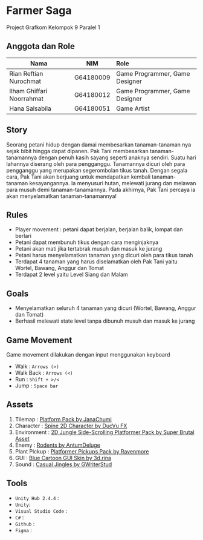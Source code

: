 # Farmer Saga
Project Grafkom Kelompok 9 Paralel 1

## Anggota dan Role
| Nama | NIM | Role |
| ----------- | :---------: | :----------- |
| Rian Reftian Nurochmat | G64180009 | Game Programmer, Game Designer |
| Ilham Ghiffari Noorrahmat | G64180012 | Game Programmer, Game Designer |
| Hana Salsabila | G64180051 | Game Artist |

## Story
Seorang petani hidup dengan damai membesarkan tanaman-tanaman nya sejak bibit hingga dapat dipanen. Pak Tani membesarkan tanaman-tanamannya dengan penuh kasih sayang seperti anaknya sendiri. Suatu hari lahannya diserang oleh para pengganggu. Tanamannya dicuri oleh para pengganggu yang merupakan segerombolan tikus tanah. Dengan segala cara, Pak Tani akan berjuang untuk mendapatkan kembali tanaman-tanaman kesayangannya. Ia menyusuri hutan, melewati jurang dan melawan para musuh demi tanaman-tanamannya. Pada akhirnya, Pak Tani percaya ia akan menyelamatkan tanaman-tanamannya!

## Rules
- Player movement : petani dapat berjalan, berjalan balik, lompat dan berlari
- Petani dapat membunuh tikus dengan cara menginjaknya
- Petani akan mati jika tertabrak musuh dan masuk ke jurang
- Petani harus menyelamatkan tanaman yang dicuri oleh para tikus tanah
- Terdapat 4 tanaman yang harus diselamatkan oleh Pak Tani yaitu Wortel, Bawang, Anggur dan Tomat
- Terdapat 2 level yaitu Level Siang dan Malam

## Goals
- Menyelamatkan seluruh 4 tanaman yang dicuri (Wortel, Bawang, Anggur dan Tomat)
- Berhasil melewati state level tanpa dibunuh musuh dan masuk ke jurang

## Game Movement
Game movement dilakukan dengan input menggunakan keyboard
- Walk : `Arrows (>)`
- Walk Back : `Arrows (<)`
- Run : `Shift + >/<`
- Jump : `Space bar`

## Assets
1. Tilemap : [Platform Pack by JanaChumi](https://opengameart.org/content/platform-pack-0)
2. Character : [Spine 2D Character by DucVu FX](https://assetstore.unity.com/packages/3d/animations/free-spine-2d-character-animation-177560)
3. Environment : [2D Jungle Side-Scrolling Platformer Pack by Super Brutal Asset](https://assetstore.unity.com/packages/2d/environments/2d-jungle-side-scrolling-platformer-pack-78506)
4. Enemy : [Rodents by AntumDeluge](https://opengameart.org/content/rodents-rat-rework)
5. Plant Pickup : [Platformer Pickups Pack by Ravenmore](https://opengameart.org/content/platformer-pickups-pack)
6. GUI : [Blue Cartoon GUI Skin by 3d.rina](https://assetstore.unity.com/packages/2d/gui/blue-cartoon-gui-skin-19535)
7. Sound : [Casual Jingles by GWriterStud](https://assetstore.unity.com/packages/audio/music/casual-jingles-022420-163758)

## Tools
- `Unity Hub 2.4.4` :
- `Unity`:
- `Visual Studio Code` :
- `C#` :
- `Github` :
- `Figma` :


